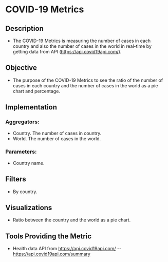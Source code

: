 # COVID-19 Metrics

## Description
- The COVID-19 Metrics is measuring the number of cases in each country and also the number of cases in the world in real-time by getting data from API (https://api.covid19api.com/).

## Objective
- The purpose of the COVID-19 Metrics to see the ratio of the number of cases in each country and the number of cases in the world as a pie chart and percentage.

## Implementation

### Aggregators:
- Country. The number of cases in country.
- World.  The number of cases in the world.

### Parameters:
- Country name.

## Filters
- By country.

## Visualizations
- Ratio between the country and the world as a pie chart.

## Tools Providing the Metric
- Health data API from https://api.covid19api.com/
-- https://api.covid19api.com/summary
